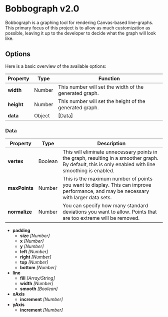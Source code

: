 # Bobbograph v2.0

Bobbograph is a graphing tool for rendering Canvas-based line-graphs.  This primary focus of this project is to allow as much customization as possible, leaving it up to
the developer to decide what the graph will look like.

## Options

Here is a basic overview of the available options:

Property | Type | Function
---|---|---
**width** | Number | This number will set the width of the generated graph.
**height** | Number | This number will set the height of the generated graph.
**data**   | Object | [Data]

### Data
Property | Type | Description
---|---|---
**vertex** | Boolean | This will eliminate unnecessary points in the graph, resulting in a smoother graph.  By default, this is only enabled with line smoothing is enabled.
**maxPoints** | Number | This is the maximum number of points you want to display.  This can improve performance, and may be necessary with larger data sets.
**normalize** | Number | You can specify how many standard deviations you want to allow.  Points that are too extreme will be removed.

- **padding**
  - **size** *[Number]*
  - **x** *[Number]*
  - **y** *[Number]*
  - **left** *[Number]*
  - **right** *[Number]*
  - **top** *[Number]*
  - **bottom** *[Number]*
- **line**
  - **fill** *[Array/String]*
  - **width** *[Number]*
  - **smooth** *[Boolean]*
- **xAxis**
  - **increment** *[Number]*
- **yAxis**
  - **increment** *[Number]*
